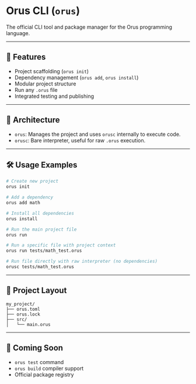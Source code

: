 # Orus CLI (`orus`)

The official CLI tool and package manager for the Orus programming language.

---

## 🚀 Features

- Project scaffolding (`orus init`)
- Dependency management (`orus add`, `orus install`)
- Modular project structure
- Run any `.orus` file
- Integrated testing and publishing

---

## 🧱 Architecture

- `orus`: Manages the project and uses `orusc` internally to execute code.
- `orusc`: Bare interpreter, useful for raw `.orus` execution.

---

## 🛠️ Usage Examples

```bash
# Create new project
orus init

# Add a dependency
orus add math

# Install all dependencies
orus install

# Run the main project file
orus run

# Run a specific file with project context
orus run tests/math_test.orus

# Run file directly with raw interpreter (no dependencies)
orusc tests/math_test.orus
```

---

## 📁 Project Layout

```
my_project/
├── orus.toml
├── orus.lock
├── src/
│   └── main.orus
```

---

## 📌 Coming Soon

- `orus test` command
- `orus build` compiler support
- Official package registry
